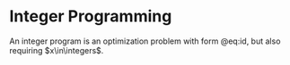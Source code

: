 # Integer Programming

An integer program is an optimization problem with form @eq:id, but also requiring $x\in\integers$.
